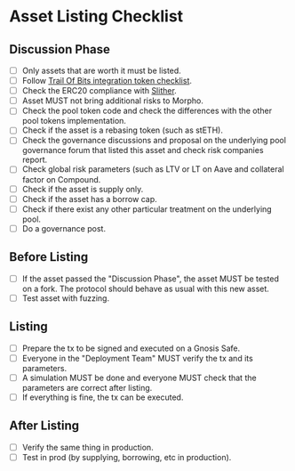 # Asset Listing Checklist

## Discussion Phase

- [ ] Only assets that are worth it must be listed.
- [ ] Follow [Trail Of Bits integration token checklist](https://github.com/crytic/building-secure-contracts/blob/master/development-guidelines/token_integration.md).
- [ ] Check the ERC20 compliance with [Slither](https://github.com/crytic/slither/wiki/ERC-Conformance).
- [ ] Asset MUST not bring additional risks to Morpho.
- [ ] Check the pool token code and check the differences with the other pool tokens implementation.
- [ ] Check if the asset is a rebasing token (such as stETH).
- [ ] Check the governance discussions and proposal on the underlying pool governance forum that listed this asset and check risk companies report.
- [ ] Check global risk parameters (such as LTV or LT on Aave and collateral factor on Compound.
- [ ] Check if the asset is supply only.
- [ ] Check if the asset has a borrow cap.
- [ ] Check if there exist any other particular treatment on the underlying pool.
- [ ] Do a governance post.

## Before Listing

- [ ] If the asset passed the "Discussion Phase", the asset MUST be tested on a fork. The protocol should behave as usual with this new asset.
- [ ] Test asset with fuzzing.

## Listing

- [ ] Prepare the tx to be signed and executed on a Gnosis Safe.
- [ ] Everyone in the "Deployment Team" MUST verify the tx and its parameters.
- [ ] A simulation MUST be done and everyone MUST check that the parameters are correct after listing.
- [ ] If everything is fine, the tx can be executed.

## After Listing

- [ ] Verify the same thing in production.
- [ ] Test in prod (by supplying, borrowing, etc in production).
